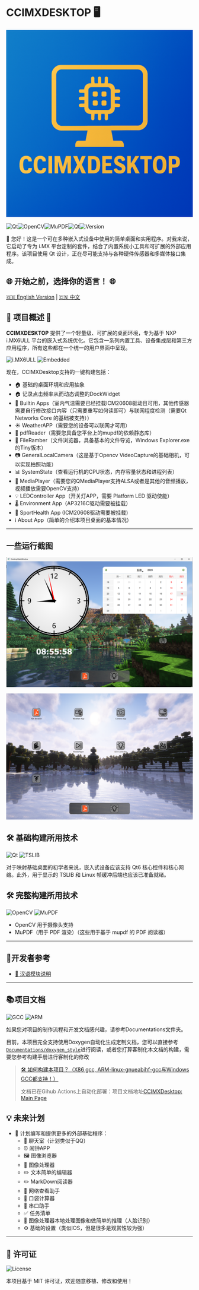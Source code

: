 # CCIMXDESKTOP 🖥️ 

![CCIMXDesktopLogo](./CCIMXDesktopLogo.png)

![Qt](https://img.shields.io/badge/Qt-6.8.3-green)![OpenCV](https://img.shields.io/badge/OpenCV-4.12.0-blue)![MuPDF](https://img.shields.io/badge/MuPDF-supported-orange)![Qt](https://img.shields.io/badge/C++-17+-green)![Version](https://img.shields.io/badge/Version-0.9.0-red)

🔌 您好！这是一个可在多种嵌入式设备中使用的简单桌面和实用程序。对我来说，它启动了专为 i.MX 平台定制的套件，结合了内置系统小工具和可扩展的外部应用程序。该项目使用 Qt 设计，正在尽可能支持与各种硬件传感器和多媒体接口集成。

## 🌐 开始之前，选择你的语言！ 🌐

[🇬🇧 English Version](./README_EN.md) | [🇨🇳 中文](./README.md)

## 🌟 项目概述 🌟

**CCIMXDESKTOP** 提供了一个轻量级、可扩展的桌面环境，专为基于 NXP i.MX6ULL 平台的嵌入式系统优化。它包含一系列内置工具、设备集成层和第三方应用程序，所有这些都在一个统一的用户界面中呈现。

![i.MX6ULL](https://img.shields.io/badge/NXP-i.MX6ULL-yellow)
![Embedded](https://img.shields.io/badge/Platform-Embedded%20Linux-lightgrey)

现在，CCIMXDesktop支持的一键构建包括：

- 🏠 基础的桌面环境和应用抽象
- 🏠 记录点击频率从而动态调整的DockWidget
- 🔧 Builtin Apps（室内气温需要已经挂载ICM20608驱动且可用，其他传感器需要自行修改接口内容（只需要重写如何读即可）与联网程度检测（需要Qt Networks Core 的基础被支持））
- ☀️ WeatherAPP（需要您的设备可以联网才可用）
- 📄 pdfReader（需要您具备您平台上的mupdf的依赖静态库）
- 📁 FileRamber（文件浏览器，具备基本的文件导览，Windows Explorer.exe的Tiny版本）
- 📷 GeneralLocalCamera（这是基于Opencv VideoCapture的基础相机，可以实现拍照功能）
- 📊 SystemState（查看运行机的CPU状态，内存容量状态和进程列表）
- 🎵 MediaPlayer（需要您的QMediaPlayer支持ALSA或者是其他的音频播放，视频播放需要OpenCV支持）
- 💡 LEDController App（开关灯APP，需要 Platform LED 驱动使能）
- 🌡️ Environment App（AP3216C驱动需要被挂载）
- 🏃 SportHealth App (ICM20608驱动需要被挂载)
- ℹ About App（简单的介绍本项目桌面的基本情况）

------

## 一些运行截图

![image-20250518085608736](./README/image-20250518085608736.png)

![image-20250518085912716](./README/image-20250518085912716.png)

## 🛠️ 基础构建所用技术

![Qt](https://img.shields.io/badge/Qt-Core%20%26%20Network-41cd52)
![TSLIB](https://img.shields.io/badge/TSLIB-required-green)

对于映射基础桌面的初学者来说，嵌入式设备应该支持 Qt6 核心控件和核心网络。此外，用于显示的 TSLIB 和 Linux 帧缓冲后端也应该已准备就绪。

## 🛠️ 完整构建所用技术

![OpenCV](https://img.shields.io/badge/OpenCV-Camera%20Support-blue)
![MuPDF](https://img.shields.io/badge/MuPDF-PDF%20Rendering-orange)

- OpenCV 用于摄像头支持
- MuPDF（用于 PDF 渲染）（这些用于基于 mupdf 的 PDF 阅读器）

------

## 🧩开发者参考

- [📖 汉语模块说明](./Components-explain-CN.md)

---

## 📚项目文档

![GCC](https://img.shields.io/badge/GCC-cross--compile-yellowgreen)
![ARM](https://img.shields.io/badge/ARM-linux--gnueabihf-red)

如果您对项目的制作流程和开发文档感兴趣，请参考Documentations文件夹。

目前，本项目完全支持使用Doxygen自动化生成定制文档，您可以直接参考[`Documentations/doxygen_style`](Documentations/doxygen_styles)进行阅读，或者您打算客制化本文档的构建，需要您参考构建手册进行客制化的修改

> [🛠️ 如何构建本项目？（X86 gcc, ARM-linux-gnueabihf-gcc与Windows GCC都支持！）](Documentations/HOW_To_Build_The_Desktop.md)
>
> 文档已在Gihub Actions上自动化部署：项目文档地址[CCIMXDesktop: Main Page](https://charliechen114514.github.io/CCIMXDesktop/)

## 💡 未来计划

- 🚀 计划编写和提供更多的外部基础程序：
  - 💬 聊天室（计划类似于QQ）
  - ⏰ 闹钟APP
  - 🖼️ 图像浏览器
  - 🎨 图像处理器
  - ✏️ 文本简单的编辑器
  - ✏️ MarkDown阅读器
  - 🛜 网络查看助手
  - 🧮 口袋计算器
  - 🔌 串口助手
  - ✅ 任务清单
  - 🤖 图像处理器本地处理图像和做简单的推理（人脸识别）
  - ⚙ 基础的设置（类似IOS，但是很多是观赏性较为强）

------

## 📝 许可证

![License](https://img.shields.io/badge/License-MIT-brightgreen)

本项目基于 MIT 许可证，欢迎随意移植、修改和使用！
